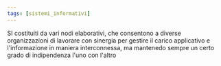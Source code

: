 ```yaml
---
tags: [sistemi_informativi]
---
```

SI costituiti da vari nodi elaborativi, che consentono a diverse organizzazioni di lavorare con sinergia per gestire il carico applicativo e l'informazione in maniera interconnessa, ma mantenedo sempre un certo grado di indipendenza l'uno con l'altro